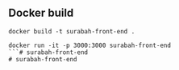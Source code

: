## Docker build

```
docker build -t surabah-front-end .
```

```
docker run -it -p 3000:3000 surabah-front-end
```# surabah-front-end
# surabah-front-end

